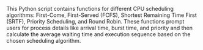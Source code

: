 This Python script contains functions for different CPU scheduling algorithms: First-Come, First-Served (FCFS), Shortest Remaining Time First (SRTF), Priority Scheduling, and Round Robin. These functions prompt users for process details like arrival time, burst time, and priority and then calculate the average waiting time and execution sequence based on the chosen scheduling algorithm.
